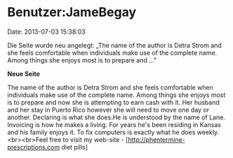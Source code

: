 Benutzer:JameBegay
==================

Date: 2013-07-03 15:38:03

Die Seite wurde neu angelegt: „The name of the author is Detra Strom and
she feels comfortable when individuals make use of the complete name.
Among things she enjoys most is to prepare and ..."

**Neue Seite**

<div>

The name of the author is Detra Strom and she feels comfortable when
individuals make use of the complete name. Among things she enjoys most
is to prepare and now she is attempting to earn cash with it. Her
husband and her stay in Puerto Rico however she will need to move one
day or another. Declaring is what she does.He is understood by the name
of Lane. Invoicing is how he makes a living. For years he\'s been
residing in Kansas and his family enjoys it. To fix computers is exactly
what he does weekly.\<br\>\<br\>Feel free to visit my web-site -
\[http://phentermine-prescriptions.com diet pills\]

</div>
